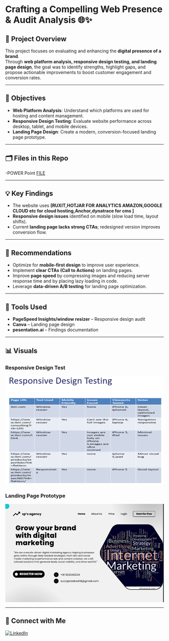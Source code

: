 # Crafting a Compelling Web Presence & Audit Analysis 🌐✨

## 📌 Project Overview
This project focuses on evaluating and enhancing the **digital presence of a brand**.  
Through **web platform analysis, responsive design testing, and landing page design**, the goal was to identify strengths, highlight gaps, and propose actionable improvements to boost customer engagement and conversion rates.  

---

## 🎯 Objectives
- **Web Platform Analysis**: Understand which platforms are used for hosting and content management.  
- **Responsive Design Testing**: Evaluate website performance across desktop, tablet, and mobile devices.  
- **Landing Page Design**: Create a modern, conversion-focused landing page prototype.  

---

## 🗂 Files in this Repo
-POWER Point [FILE](https://github.com/suryapraakash/compelleing-web-presence/blob/main/PPT/cr5afting%20and%20compelling%20website%20analysis%20and%20audit%20recommendation_animated1.pptx)

---

## 💡 Key Findings
- The website uses **[RUXIT,HOTJAR FOR ANALYTICS AMAZON,GOOGLE CLOUD etc for cloud hosting,Anchor,dynatrace for cms ]**   
- **Responsive design issues** identified on mobile (slow load time, layout shifts).  
- Current **landing page lacks strong CTAs**; redesigned version improves conversion flow.  

---

## 🚀 Recommendations
- Optimize for **mobile-first design** to improve user experience.  
- Implement **clear CTAs (Call to Actions)** on landing pages.  
- Improve **page speed** by compressing images and reducing server response time and by placing lazy loading in code.  
- Leverage **data-driven A/B testing** for landing page optimization.  

---

## 🔧 Tools Used
- **PageSpeed Insights/window resizer** – Responsive design audit  
- **Canva** – Landing page design  
- **pesentation.ai** – Findings documentation  

---

## 📊 Visuals
### Responsive Design Test
![Responsive Test](https://github.com/suryapraakash/compelleing-web-presence/blob/main/responsivedesigntesting/design%20test.png)

### Landing Page Prototype
![Landing Page Design](https://github.com/suryapraakash/compelleing-web-presence/blob/main/landingpage/LAND.png)

---

## 🔗 Connect with Me
[![LinkedIn](https://img.shields.io/badge/LinkedIn-Connect-blue?style=for-the-badge&logo=linkedin)](https://www.linkedin.com/in/YOUR-LINKEDIN-USERNAME/)
